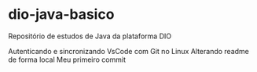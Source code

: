 # dio-java-basico
Repositório de estudos de Java da plataforma DIO

Autenticando e sincronizando VsCode com Git no Linux
Alterando readme de forma local
Meu primeiro commit 